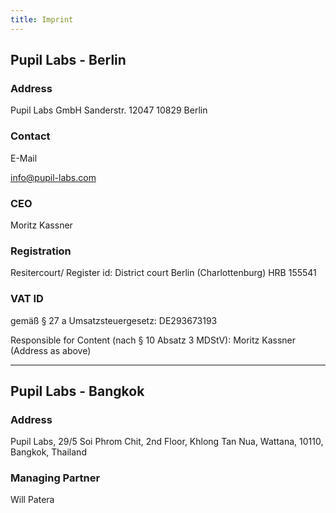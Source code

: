 ```yaml
---
title: Imprint
---
```

<h2>Pupil Labs - Berlin</h2>

<h3 class="u-padBottom--0">Address</h3>

<p>Pupil Labs GmbH Sanderstr. 12047 10829 Berlin</p>

<h3 class="u-padBottom--0">Contact</h3>E-Mail 

<p><a href="mailto:info@pupil-labs.com" target="_blank">info@pupil-labs.com</a></p>

<h3 class="u-padBottom--0">CEO</h3>

<p>Moritz Kassner</p>

<h3 class="u-padBottom--0">Registration</h3>

<p>Resitercourt/ Register id: District court Berlin (Charlottenburg) HRB 155541</p>

<h3 class="u-padBottom--0">VAT ID</h3>

<p>gemäß § 27 a Umsatzsteuergesetz: DE293673193</p>

<p>Responsible for Content (nach § 10 Absatz 3 MDStV): Moritz Kassner (Address as above)</p>

<div class="u-padBottom--2"><hr></div>

<h2>Pupil Labs - Bangkok</h2>

<h3 class="u-padBottom--0">Address</h3>

<p>Pupil Labs, 29/5 Soi Phrom Chit, 2nd Floor, Khlong Tan Nua, Wattana, 10110, Bangkok, Thailand</p>

<h3 class="u-padBottom--0">Managing Partner</h3>

<p>Will Patera</p>